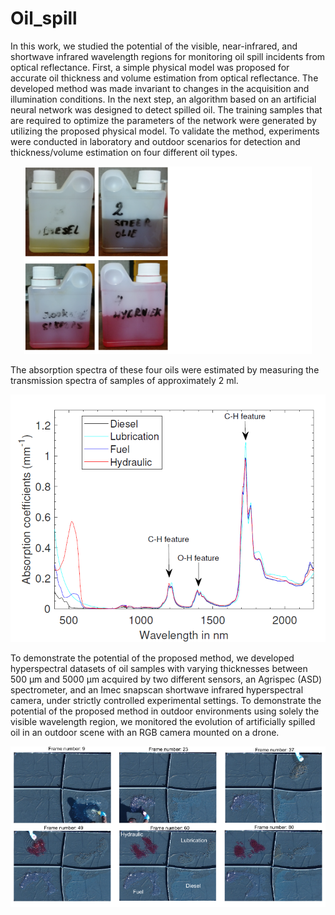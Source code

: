 # Oil_spill
In this work, we studied the potential of the visible, near-infrared, and shortwave infrared wavelength regions for monitoring oil spill incidents from optical reflectance. First, a simple physical model was proposed for accurate oil thickness and volume estimation from optical reflectance. The developed method was made invariant to changes in the acquisition and illumination conditions. In the next step, an algorithm based on an artificial neural network was designed to detect spilled oil. The training samples that are required to optimize the parameters of the network were generated by utilizing the proposed physical model. To validate the method, experiments were conducted in laboratory and outdoor scenarios for detection and thickness/volume estimation on four different oil types. 

<p align="center">
  <img width="460" height="300" src="Oils.png">
</p>

The absorption spectra of these four oils were estimated by measuring the transmission spectra of samples of approximately 2 ml. 

 ![Graphical abstract](Absorption_spectra.png)
 
To demonstrate the potential of the proposed method, we developed hyperspectral datasets of oil samples with varying thicknesses between 500 μm and 5000 μm acquired by two different sensors, an Agrispec (ASD) spectrometer, and an Imec snapscan shortwave infrared hyperspectral camera, under strictly controlled experimental settings. To demonstrate the potential of the proposed method in outdoor environments using solely the visible wavelength region, we monitored the evolution of artificially spilled oil in an outdoor scene with an RGB camera mounted on a drone.

 ![Graphical abstract](RGB_outdoor.png)
